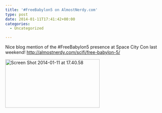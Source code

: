 ```yaml
---
title: '#FreeBabylon5 on AlmostNerdy.com'
type: post
date: 2014-01-11T17:41:42+00:00
categories:
  - Uncategorized

---
```

Nice blog mention of the #FreeBabylon5 presence at Space City Con last weekend! <http://almostnerdy.com/scifi/free-babylon-5/>

[<img src="http://freeb5:8888/wp-content/uploads/2014/01/Screen-Shot-2014-01-11-at-17.40.58-300x155.png" alt="Screen Shot 2014-01-11 at 17.40.58" width="300" height="155" class="alignnone size-medium wp-image-296" />][1]

 [1]: http://almostnerdy.com/scifi/free-babylon-5/
